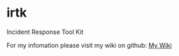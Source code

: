 irtk
====

Incident Response Tool Kit

For my infomation please visit my wiki on github: [My Wiki](https://github.com/majormoses/bens-ultimate-irtk/wiki)
